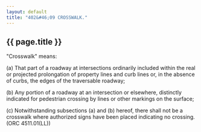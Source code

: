```yaml
---
layout: default 
title: "402&#46;09 CROSSWALK."
---
```


{{ page.title }}
----------------

"Crosswalk" means:

​(a) That part of a roadway at intersections ordinarily included within
the real or projected prolongation of property lines and curb lines or,
in the absence of curbs, the edges of the traversable roadway;

​(b) Any portion of a roadway at an intersection or elsewhere,
distinctly indicated for pedestrian crossing by lines or other markings
on the surface;

​(c) Notwithstanding subsections (a) and (b) hereof, there shall not be
a crosswalk where authorized signs have been placed indicating no
crossing. (ORC 4511.01(LL))
